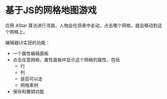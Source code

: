 # 基于JS的网格地图游戏

应用 AStar 算法进行寻路，人物会在场景中走动，点击哪个网格，就会移动到这个网格上。

编辑器UI实现的功能：
* 一个属性编辑面板
* 点击任意网格，属性面板中显示这个网格的属性，包括
    * 行
    * 列
    * 是否可以走
    * 网格素材
* 保存和撤销功能
